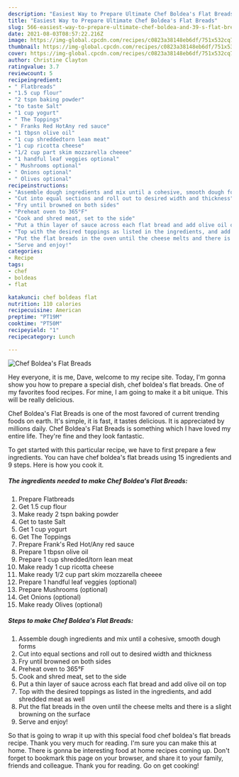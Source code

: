 ```yaml
---
description: "Easiest Way to Prepare Ultimate Chef Boldea's Flat Breads"
title: "Easiest Way to Prepare Ultimate Chef Boldea's Flat Breads"
slug: 566-easiest-way-to-prepare-ultimate-chef-boldea-and-39-s-flat-breads
date: 2021-08-03T08:57:22.216Z
image: https://img-global.cpcdn.com/recipes/c0823a38148eb6df/751x532cq70/chef-boldeas-flat-breads-recipe-main-photo.jpg
thumbnail: https://img-global.cpcdn.com/recipes/c0823a38148eb6df/751x532cq70/chef-boldeas-flat-breads-recipe-main-photo.jpg
cover: https://img-global.cpcdn.com/recipes/c0823a38148eb6df/751x532cq70/chef-boldeas-flat-breads-recipe-main-photo.jpg
author: Christine Clayton
ratingvalue: 3.7
reviewcount: 5
recipeingredient:
- " Flatbreads"
- "1.5 cup flour"
- "2 tspn baking powder"
- "to taste Salt"
- "1 cup yogurt"
- " The Toppings"
- " Franks Red HotAny red sauce"
- "1 tbpsn olive oil"
- "1 cup shreddedtorn lean meat"
- "1 cup ricotta cheese"
- "1/2 cup part skim mozzarella cheeee"
- "1 handful leaf veggies optional"
- " Mushrooms optional"
- " Onions optional"
- " Olives optional"
recipeinstructions:
- "Assemble dough ingredients and mix until a cohesive, smooth dough forms"
- "Cut into equal sections and roll out to desired width and thickness"
- "Fry until browned on both sides"
- "Preheat oven to 365°F"
- "Cook and shred meat, set to the side"
- "Put a thin layer of sauce across each flat bread and add olive oil on top"
- "Top with the desired toppings as listed in the ingredients, and add shredded meat as well"
- "Put the flat breads in the oven until the cheese melts and there is a slight browning on the surface"
- "Serve and enjoy!"
categories:
- Recipe
tags:
- chef
- boldeas
- flat

katakunci: chef boldeas flat 
nutrition: 110 calories
recipecuisine: American
preptime: "PT19M"
cooktime: "PT50M"
recipeyield: "1"
recipecategory: Lunch

---
```



![Chef Boldea&#39;s Flat Breads](https://img-global.cpcdn.com/recipes/c0823a38148eb6df/751x532cq70/chef-boldeas-flat-breads-recipe-main-photo.jpg)

Hey everyone, it is me, Dave, welcome to my recipe site. Today, I'm gonna show you how to prepare a special dish, chef boldea&#39;s flat breads. One of my favorites food recipes. For mine, I am going to make it a bit unique. This will be really delicious.



Chef Boldea&#39;s Flat Breads is one of the most favored of current trending foods on earth. It's simple, it is fast, it tastes delicious. It is appreciated by millions daily. Chef Boldea&#39;s Flat Breads is something which I have loved my entire life. They're fine and they look fantastic.


To get started with this particular recipe, we have to first prepare a few ingredients. You can have chef boldea&#39;s flat breads using 15 ingredients and 9 steps. Here is how you cook it.

<!--inarticleads1-->

##### The ingredients needed to make Chef Boldea&#39;s Flat Breads:

1. Prepare  Flatbreads
1. Get 1.5 cup flour
1. Make ready 2 tspn baking powder
1. Get to taste Salt
1. Get 1 cup yogurt
1. Get  The Toppings
1. Prepare  Frank&#39;s Red Hot/Any red sauce
1. Prepare 1 tbpsn olive oil
1. Prepare 1 cup shredded/torn lean meat
1. Make ready 1 cup ricotta cheese
1. Make ready 1/2 cup part skim mozzarella cheeee
1. Prepare 1 handful leaf veggies (optional)
1. Prepare  Mushrooms (optional)
1. Get  Onions (optional)
1. Make ready  Olives (optional)




<!--inarticleads2-->

##### Steps to make Chef Boldea&#39;s Flat Breads:

1. Assemble dough ingredients and mix until a cohesive, smooth dough forms
1. Cut into equal sections and roll out to desired width and thickness
1. Fry until browned on both sides
1. Preheat oven to 365°F
1. Cook and shred meat, set to the side
1. Put a thin layer of sauce across each flat bread and add olive oil on top
1. Top with the desired toppings as listed in the ingredients, and add shredded meat as well
1. Put the flat breads in the oven until the cheese melts and there is a slight browning on the surface
1. Serve and enjoy!




So that is going to wrap it up with this special food chef boldea&#39;s flat breads recipe. Thank you very much for reading. I'm sure you can make this at home. There is gonna be interesting food at home recipes coming up. Don't forget to bookmark this page on your browser, and share it to your family, friends and colleague. Thank you for reading. Go on get cooking!
